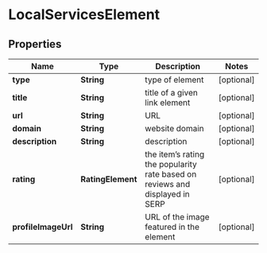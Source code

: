 # LocalServicesElement


## Properties

| Name | Type | Description | Notes |
|------------ | ------------- | ------------- | -------------|
**type** | **String** | type of element |[optional]|
**title** | **String** | title of a given link element |[optional]|
**url** | **String** | URL |[optional]|
**domain** | **String** | website domain |[optional]|
**description** | **String** | description |[optional]|
**rating** | **RatingElement** | the item’s rating <br>the popularity rate based on reviews and displayed in SERP |[optional]|
**profileImageUrl** | **String** | URL of the image featured in the element |[optional]|